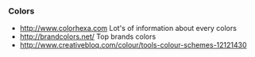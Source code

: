 
### Colors 

* http://www.colorhexa.com Lot's of information about every colors 
* http://brandcolors.net/ Top brands colors 
* http://www.creativebloq.com/colour/tools-colour-schemes-12121430
